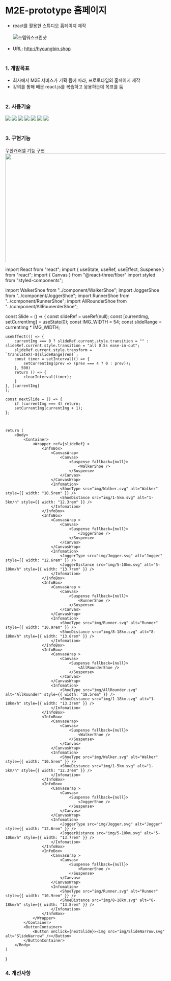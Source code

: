 # M2E-prototype 홈페이지
* react를 활용한 스튜디오 홈페이지 제작
<br/><br/>
![스텝워스크린샷](https://user-images.githubusercontent.com/108599126/219304142-4fd0bb6f-4ed1-46f2-a291-5fefead1241d.PNG)
<br/><br/>
* URL: http://hyoungbin.shop
<br/><br/>

### 1. 개발목표   
* 회사에서 M2E 서비스가 기획 됨에 따라, 프로토타입의 홈페이지 제작   
* 강의를 통해 배운 react.js를 복습하고 응용하는데 목표를 둠
<br/><br/>

### 2. 사용기술
<img src="https://img.shields.io/badge/CSS-1572B6?style=flat&logo=css3&logoColor=white"> <img src="https://img.shields.io/badge/JavaScript-F7DF1E?style=flat&logo=javascript&logoColor=black"> <img src="https://img.shields.io/badge/React-61DAFB?style=flat&logo=react&logoColor=black"> <img src="https://img.shields.io/badge/Styled--Components-DB7093?style=flat&logo=styled-components&logoColor=black"> <img src="https://img.shields.io/badge/Three.js-000000?style=flat&logo=three.js&logoColor=white"> <img src="https://img.shields.io/badge/AWS-232F3E?style=flat&logo=amazon AWS&logoColor=white"> <img src="https://img.shields.io/badge/AWS S3-569A31?style=flat&logo=amazon s3&logoColor=white">
<br/><br/>

### 3. 구현기능 
무한캐러셀 기능 구현
<img src="https://user-images.githubusercontent.com/108599126/221117276-31ec644b-1729-463b-aafe-627a8fbc3460.PNG" width="640" height="340">

import React from "react";
import { useState, useRef, useEffect, Suspense } from "react";
import { Canvas } from "@react-three/fiber"
import styled from "styled-components";

import WalkerShoe from "../component/WalkerShoe";
import JoggerShoe from "../component/JoggerShoe";
import RunnerShoe from "../component/RunnerShoe";
import AllRounderShoe from "../component/AllRounerderShoe";

const Slide = () => {
    const slideRef = useRef(null);
    const [currentImg, setCurrentImg] = useState(0);
    const IMG_WIDTH = 54;
    const slideRange = currentImg * IMG_WIDTH;

    useEffect(() => {
        currentImg === 0 ? slideRef.current.style.transition = "" : slideRef.current.style.transition = "all 0.5s ease-in-out";
        slideRef.current.style.transform = `translateX(-${slideRange}rem)`;
        const timer = setInterval(() => {
            setCurrentImg(prev => (prev === 4 ? 0 : prev));
        }, 500)
        return () => {
            clearInterval(timer);
        }
    }, [currentImg]
    );

    const nextSlide = () => {
        if (currentImg === 4) return;
        setCurrentImg(currentImg + 1);
    };



    return (
        <Body>
            <Container>
                <Wrapper ref={slideRef} >
                    <InfoBox>
                        <CanvasWrap>
                            <Canvas>
                                <Suspense fallback={null}>
                                    <WalkerShoe />
                                </Suspense>
                            </Canvas>
                        </CanvasWrap>
                        <Infomation>
                            <ShoeType src="img/Walker.svg" alt="Walker" style={{ width: "10.5rem" }} />
                            <ShoeDistance src="img/1-5km.svg" alt="1-5km/h" style={{ width: "12.3rem" }} />
                        </Infomation>
                    </InfoBox>
                    <InfoBox>
                        <CanvasWrap >
                            <Canvas>
                                <Suspense fallback={null}>
                                    <JoggerShoe />
                                </Suspense>
                            </Canvas>
                        </CanvasWrap>
                        <Infomation>
                            <JoggerType src="img/Jogger.svg" alt="Jogger" style={{ width: "12.6rem" }} />
                            <JoggerDistance src="img/5-10km.svg" alt="5-10km/h" style={{ width: "13.7rem" }} />
                        </Infomation>
                    </InfoBox>
                    <InfoBox>
                        <CanvasWrap >
                            <Canvas>
                                <Suspense fallback={null}>
                                    <RunnerShoe />
                                </Suspense>
                            </Canvas>
                        </CanvasWrap>
                        <Infomation>
                            <ShoeType src="img/Runner.svg" alt="Runner" style={{ width: "10.9rem" }} />
                            <ShoeDistance src="img/8-18km.svg" alt="8-18km/h" style={{ width: "13.8rem" }} />
                        </Infomation>
                    </InfoBox>
                    <InfoBox>
                        <CanvasWrap >
                            <Canvas>
                                <Suspense fallback={null}>
                                    <AllRounderShoe />
                                </Suspense>
                            </Canvas>
                        </CanvasWrap>
                        <Infomation>
                            <ShoeType src="img/AllRounder.svg" alt="AllRounder" style={{ width: "18.5rem" }} />
                            <ShoeDistance src="img/1-18km.svg" alt="1-18km/h" style={{ width: "13.3rem" }} />
                        </Infomation>
                    </InfoBox>
                    <InfoBox>
                        <CanvasWrap>
                            <Canvas>
                                <Suspense fallback={null}>
                                    <WalkerShoe />
                                </Suspense>
                            </Canvas>
                        </CanvasWrap>
                        <Infomation>
                            <ShoeType src="img/Walker.svg" alt="Walker" style={{ width: "10.5rem" }} />
                            <ShoeDistance src="img/1-5km.svg" alt="1-5km/h" style={{ width: "12.3rem" }} />
                        </Infomation>
                    </InfoBox>
                    <InfoBox>
                        <CanvasWrap >
                            <Canvas>
                                <Suspense fallback={null}>
                                    <JoggerShoe />
                                </Suspense>
                            </Canvas>
                        </CanvasWrap>
                        <Infomation>
                            <JoggerType src="img/Jogger.svg" alt="Jogger" style={{ width: "12.6rem" }} />
                            <JoggerDistance src="img/5-10km.svg" alt="5-10km/h" style={{ width: "13.7rem" }} />
                        </Infomation>
                    </InfoBox>
                    <InfoBox>
                        <CanvasWrap >
                            <Canvas>
                                <Suspense fallback={null}>
                                    <RunnerShoe />
                                </Suspense>
                            </Canvas>
                        </CanvasWrap>
                        <Infomation>
                            <ShoeType src="img/Runner.svg" alt="Runner" style={{ width: "10.9rem" }} />
                            <ShoeDistance src="img/8-18km.svg" alt="8-18km/h" style={{ width: "13.8rem" }} />
                        </Infomation>
                    </InfoBox>
                </Wrapper>
            </Container>
            <ButtonContainer>
                <Button onClick={nextSlide}><img src="img/SlideNarrow.svg" alt="SlideNarrow" /></Button>
            </ButtonContainer>
        </Body>
    )
}

### 4. 개선사항
